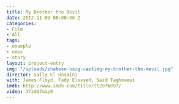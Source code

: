 ```yaml
---
title: My Brother the Devil
date: 2012-11-09 00:00:00 Z
categories:
- Film
- All
tags:
- example
- news
- story
layout: project-entry
img: "/uploads/shaheen-baig-casting-my-brother-the-devil.jpg"
director: Sally El Hosaini
with: James Floyd, Fady Elsayed, Saïd Taghmaoui
imdb: http://www.imdb.com/title/tt2076897/
video: 37zd67uxp0
---
```


